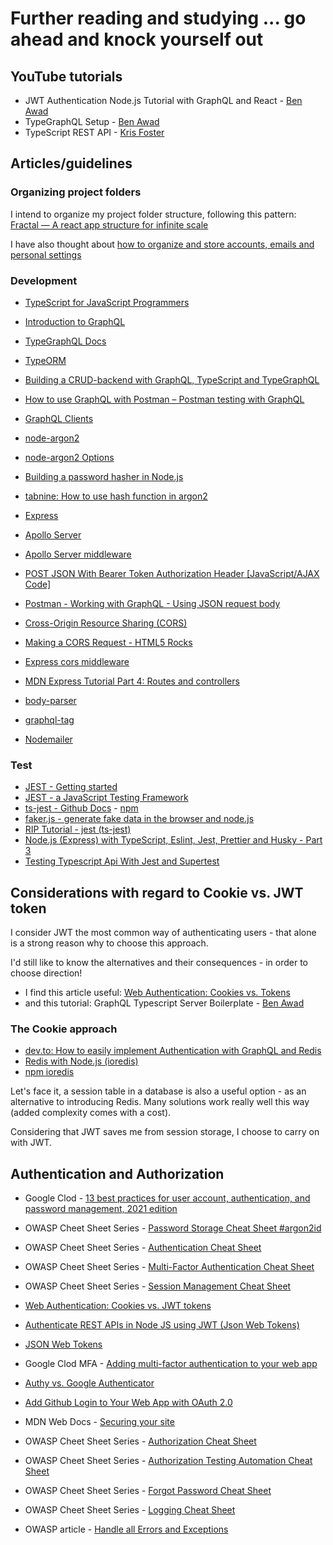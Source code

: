 # Further reading and studying ... go ahead and knock yourself out

## YouTube tutorials

- JWT Authentication Node.js Tutorial with GraphQL and React - [Ben Awad](https://www.youtube.com/watch?v=25GS0MLT8JU)
- TypeGraphQL Setup - [Ben Awad](https://www.youtube.com/watch?v=8yZImm2A1KE&list=PLN3n1USn4xlma1bBu3Tloe4NyYn9Ko8Gs)
- TypeScript REST API - [Kris Foster](https://www.youtube.com/playlist?list=PLdk2EmelRVLpIdCFolrwdLhCTHyeefU6W)

## Articles/guidelines

### Organizing project folders
I intend to organize my project folder structure, following this pattern: [Fractal — A react app structure for infinite scale](https://hackernoon.com/fractal-a-react-app-structure-for-infinite-scale-4dab943092af)

I have also thought about [how to organize and store accounts, emails and personal settings](./userprofile-howto.md)


### Development

- [TypeScript for JavaScript Programmers](https://www.typescriptlang.org/docs/handbook/typescript-in-5-minutes.html)
- [Introduction to GraphQL](https://graphql.org/learn/)
- [TypeGraphQL Docs](https://typegraphql.com/docs/introduction.html)
- [TypeORM](https://typeorm.io/#/)
- [Building a CRUD-backend with GraphQL, TypeScript and TypeGraphQL](https://dev.to/lastnameswayne/building-a-crud-backend-with-graphql-typescript-and-typegraphql-4h71)
- [How to use GraphQL with Postman – Postman testing with GraphQL](https://www.apollographql.com/blog/tooling/graphql-ide/how-to-use-graphql-with-postman/)
- [GraphQL Clients](https://graphql.org/graphql-js/graphql-clients/)

- [node-argon2](https://www.npmjs.com/package/argon2)
- [node-argon2 Options](https://github.com/ranisalt/node-argon2/wiki/Options)
- [Building a password hasher in Node.js](https://blog.logrocket.com/building-a-password-hasher-in-node-js/)
- [tabnine: How to use hash function in argon2](https://www.tabnine.com/code/javascript/functions/argon2/hash)

- [Express](https://expressjs.com/)
- [Apollo Server](https://www.apollographql.com/docs/apollo-server/integrations/#apollo-server-express)
- [Apollo Server middleware](https://www.apollographql.com/docs/apollo-server/integrations/middleware/#apollo-server-express)
- [POST JSON With Bearer Token Authorization Header [JavaScript/AJAX Code]](https://reqbin.com/req/javascript/h4rnefmw/post-json-with-bearer-token-authorization-header)
- [Postman - Working with GraphQL - Using JSON request body](https://documenter.getpostman.com/view/11644629/TVCcWUHu#711cbee3-46b4-4520-a49d-867c1ad9e87f)
- [Cross-Origin Resource Sharing (CORS)](https://web.dev/cross-origin-resource-sharing/)
- [Making a CORS Request - HTML5 Rocks](https://www.html5rocks.com/en/tutorials/cors//)
- [Express cors middleware](https://expressjs.com/en/resources/cors.html)
- [MDN Express Tutorial Part 4: Routes and controllers](https://developer.mozilla.org/en-US/docs/Learn/Server-side/Express_Nodejs/routes)

- [body-parser](https://www.npmjs.com/package/body-parser)
- [graphql-tag](https://www.npmjs.com/package/graphql-tag)

- [Nodemailer](https://nodemailer.com/about/)



### Test

- [JEST - Getting started](https://jestjs.io/docs/getting-started)
- [JEST - a JavaScript Testing Framework](https://jestjs.io/docs/27.0/api)
- [ts-jest - Github Docs](https://kulshekhar.github.io/ts-jest/docs/) - [npm](https://www.npmjs.com/package/ts-jest)
- [faker.js - generate fake data in the browser and node.js](https://www.npmjs.com/package/faker)
- [RIP Tutorial - jest (ts-jest)](https://riptutorial.com/typescript/example/29207/jest--ts-jest-)
- [Node.js (Express) with TypeScript, Eslint, Jest, Prettier and Husky - Part 3](https://dev.to/ornio/node-js-express-with-typescript-eslint-jest-prettier-and-husky-part-3-1l8c)
- [Testing Typescript Api With Jest and Supertest](https://tutorialedge.net/typescript/testing-typescript-api-with-jest/)



## Considerations with regard to Cookie vs. JWT token
I consider JWT the most common way of authenticating users - that alone is a strong reason why to choose this approach.

I'd still like to know the alternatives and their consequences - in order to choose direction!

- I find this article useful: [Web Authentication: Cookies vs. Tokens](https://blog.bitsrc.io/web-authentication-cookies-vs-tokens-8e47d5a96d34)
- and this tutorial: GraphQL Typescript Server Boilerplate - [Ben Awad](https://www.youtube.com/playlist?list=PLN3n1USn4xlky9uj6wOhfsPez7KZOqm2V)


### The Cookie approach
- [dev.to: How to easily implement Authentication with GraphQL and Redis](https://dev.to/lastnameswayne/how-to-implement-authentication-with-graphql-and-redis-1k1b)
- [Redis with Node.js (ioredis)](https://docs.redis.com/latest/rs/references/client_references/client_ioredis/)
- [npm ioredis](https://www.npmjs.com/package/ioredis)

Let's face it, a session table in a database is also a useful option - as an alternative to introducing Redis. Many solutions work really well this way (added complexity comes with a cost).


Considering that JWT saves me from session storage, I choose to carry on with JWT.



## Authentication and Authorization

- Google Clod - [13 best practices for user account, authentication, and password management, 2021 edition](https://cloud.google.com/blog/products/identity-security/account-authentication-and-password-management-best-practices)

- OWASP Cheet Sheet Series - [Password Storage Cheat Sheet #argon2id](https://cheatsheetseries.owasp.org/cheatsheets/Password_Storage_Cheat_Sheet.html#argon2id)
- OWASP Cheet Sheet Series - [Authentication Cheat Sheet](https://cheatsheetseries.owasp.org/cheatsheets/Authentication_Cheat_Sheet.html)
- OWASP Cheet Sheet Series - [Multi-Factor Authentication Cheat Sheet](https://cheatsheetseries.owasp.org/cheatsheets/Multifactor_Authentication_Cheat_Sheet.html)
- OWASP Cheet Sheet Series - [Session Management Cheat Sheet](https://cheatsheetseries.owasp.org/cheatsheets/Session_Management_Cheat_Sheet.html)

- [Web Authentication: Cookies vs. JWT tokens](https://blog.bitsrc.io/web-authentication-cookies-vs-tokens-8e47d5a96d34)
- [Authenticate REST APIs in Node JS using JWT (Json Web Tokens)](https://medium.com/@prashantramnyc/authenticate-rest-apis-in-node-js-using-jwt-json-web-tokens-f0e97669aad3)

- [JSON Web Tokens](https://jwt.io/)

- Google Clod MFA - [Adding multi-factor authentication to your web app](https://cloud.google.com/identity-platform/docs/web/mfa)
- [Authy vs. Google Authenticator](https://authy.com/blog/authy-vs-google-authenticator/)

- [Add Github Login to Your Web App with OAuth 2.0](https://egghead.io/courses/add-github-login-to-your-web-app-with-oauth-2-0-74a92b57)

- MDN Web Docs - [Securing your site](https://developer.mozilla.org/en-US/docs/Web/Security/Securing_your_site)


- OWASP Cheet Sheet Series - [Authorization Cheat Sheet](https://cheatsheetseries.owasp.org/cheatsheets/Authorization_Cheat_Sheet.html)
- OWASP Cheet Sheet Series - [Authorization Testing Automation Cheat Sheet](https://cheatsheetseries.owasp.org/cheatsheets/Authorization_Testing_Automation_Cheat_Sheet.html)
- OWASP Cheet Sheet Series - [Forgot Password Cheat Sheet](https://cheatsheetseries.owasp.org/cheatsheets/Forgot_Password_Cheat_Sheet.html)
- OWASP Cheet Sheet Series - [Logging Cheat Sheet](https://cheatsheetseries.owasp.org/cheatsheets/Logging_Cheat_Sheet.html)
- OWASP article - [Handle all Errors and Exceptions](https://owasp.org/www-project-proactive-controls/v3/en/c10-errors-exceptions.html)

